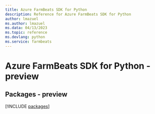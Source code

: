 ```yaml
---
title: Azure FarmBeats SDK for Python
description: Reference for Azure FarmBeats SDK for Python
author: lmazuel
ms.author: lmazuel
ms.data: 04/13/2023
ms.topic: reference
ms.devlang: python
ms.service: farmbeats
---
```

# Azure FarmBeats SDK for Python - preview
## Packages - preview
[!INCLUDE [packages](farmbeats-index.md)]